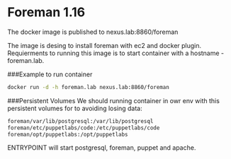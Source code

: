 Foreman 1.16
============
The docker image is published to nexus.lab:8860/foreman

The image is desing to install foreman with ec2 and docker plugin.
Requierments to running this image is to start container with a hostname - foreman.lab.

###Example to run container

```bash
docker run -d -h foreman.lab nexus.lab:8860/foreman

```
###Persistent Volumes 
We should running container in owr env with this persistent volumes for to avoiding losing data:
 ```bash
 foreman/var/lib/postgresql:/var/lib/postgresql
 foreman/etc/puppetlabs/code:/etc/puppetlabs/code
 foreman/opt/puppetlabs:/opt/puppetlabs
```
ENTRYPOINT will start postgresql, foreman, puppet and apache.
